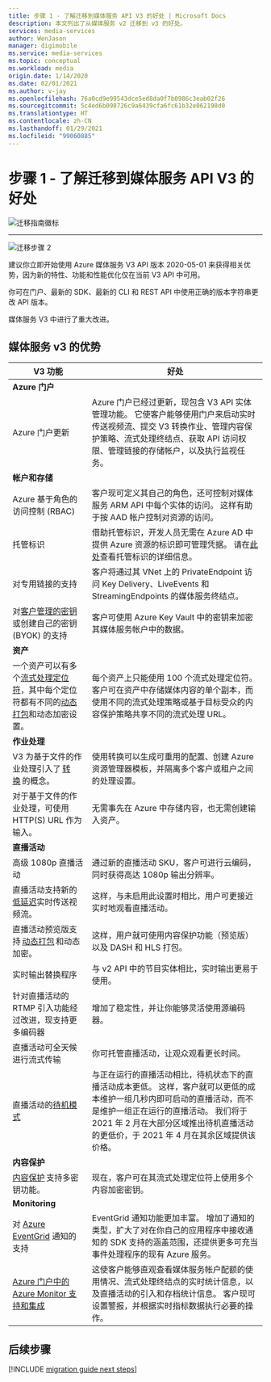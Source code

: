 ```yaml
---
title: 步骤 1 - 了解迁移到媒体服务 API V3 的好处 | Microsoft Docs
description: 本文列出了从媒体服务 v2 迁移到 v3 的好处。
services: media-services
author: WenJason
manager: digimobile
ms.service: media-services
ms.topic: conceptual
ms.workload: media
origin.date: 1/14/2020
ms.date: 02/01/2021
ms.author: v-jay
ms.openlocfilehash: 76a0cd9e99543dce5ed8da0f7b0986c3eab02f26
ms.sourcegitcommit: 5c4ed6b098726c9a6439cfa6fc61b32e062198d0
ms.translationtype: HT
ms.contentlocale: zh-CN
ms.lasthandoff: 01/29/2021
ms.locfileid: "99060885"
---
```

# <a name="step-1---understand-the-benefits-of-migrating-to-media-services-api-v3"></a>步骤 1 - 了解迁移到媒体服务 API V3 的好处

![迁移指南徽标](./media/migration-guide/azure-media-services-logo-migration-guide.svg)

<hr color="#5ea0ef" size="10">

![迁移步骤 2](./media/migration-guide/steps-1.svg)

建议你立即开始使用 Azure 媒体服务 V3 API 版本 2020-05-01 来获得相关优势，因为新的特性、功能和性能优化仅在当前 V3 API 中可用。

你可在门户、最新的 SDK、最新的 CLI 和 REST API 中使用正确的版本字符串更改 API 版本。

媒体服务 V3 中进行了重大改进。  

## <a name="benefits-of-media-services-v3"></a>媒体服务 v3 的优势

| **V3 功能** | **好处** |
| --- | --- |
| **Azure 门户** | |
| Azure 门户更新 | Azure 门户已经过更新，现包含 V3 API 实体管理功能。 它使客户能够使用门户来启动实时传送视频流、提交 V3 转换作业、管理内容保护策略、流式处理终结点、获取 API 访问权限、管理链接的存储帐户，以及执行监视任务。 |
| **帐户和存储** | |
| Azure 基于角色的访问控制 (RBAC) | 客户现可定义其自己的角色，还可控制对媒体服务 ARM API 中每个实体的访问。 这样有助于按 AAD 帐户控制对资源的访问。 |
| 托管标识 | 借助托管标识，开发人员无需在 Azure AD 中提供 Azure 资源的标识即可管理凭据。 请在[此处](/active-directory/managed-identities-azure-resources/overview)查看托管标识的详细信息。 |
| 对专用链接的支持 | 客户将通过其 VNet 上的 PrivateEndpoint 访问 Key Delivery、LiveEvents 和 StreamingEndpoints 的媒体服务终结点。 |
| 对[客户管理的密钥](concept-use-customer-managed-keys-byok.md)或创建自己的密钥 (BYOK) 的支持 | 客户可使用 Azure Key Vault 中的密钥来加密其媒体服务帐户中的数据。 |
| **资产** | |
| 一个资产可以有多个[流式处理定位符](streaming-locators-concept.md)，其中每个定位符都有不同的[动态打包](dynamic-packaging-overview.md)和动态加密设置。 | 每个资产上只能使用 100 个流式处理定位符。 客户可在资产中存储媒体内容的单个副本，而使用不同的流式处理策略或基于目标受众的内容保护策略共享不同的流式处理 URL。
| **作业处理** ||
| V3 为基于文件的作业处理引入了 [转换](transforms-jobs-concept.md) 的概念。 | 使用转换可以生成可重用的配置、创建 Azure 资源管理器模板，并隔离多个客户或租户之间的处理设置。 |
| 对于基于文件的作业处理，可使用 HTTP(S) URL 作为输入。 | 无需事先在 Azure 中存储内容，也无需创建输入资产。 |
| **直播活动** ||
| 高级 1080p 直播活动 | 通过新的直播活动 SKU，客户可进行云编码，同时获得高达 1080p 输出分辨率。 |
| 直播活动支持新的[低延迟](live-event-latency.md)实时传送视频流。 | 这样，与未启用此设置时相比，用户可更接近实时地观看直播活动。 |
| 直播活动预览版支持 [动态打包](dynamic-packaging-overview.md) 和动态加密。 | 这样，用户就可使用内容保护功能（预览版）以及 DASH 和 HLS 打包。 |
| 实时输出替换程序 | 与 v2 API 中的节目实体相比，实时输出更易于使用。 |
| 针对直播活动的 RTMP 引入功能经过改进，现支持更多编码器 | 增加了稳定性，并让你能够灵活使用源编码器。 |
| 直播活动可全天候进行流式传输 | 你可托管直播活动，让观众观看更长时间。 |
| 直播活动的[待机模式](live-events-outputs-concept.md#standby-mode) | 与正在运行的直播活动相比，待机状态下的直播活动成本更低。 这样，客户就可以更低的成本维护一组几秒内即可启动的直播活动，而不是维护一组正在运行的直播活动。 我们将于 2021 年 2 月在大部分区域推出待机直播活动的更低价，于 2021 年 4 月在其余区域提供该价格。
|**内容保护** ||
| [内容保护](content-key-policy-concept.md) 支持多密钥功能。 | 现在，客户可在其流式处理定位符上使用多个内容加密密钥。 |
| **Monitoring** | |
| 对 [Azure EventGrid](reacting-to-media-services-events.md) 通知的支持 | EventGrid 通知功能更加丰富。 增加了通知的类型，扩大了对在你自己的应用程序中接收通知的 SDK 支持的涵盖范围，还提供更多可充当事件处理程序的现有 Azure 服务。 |
| [Azure 门户中的 Azure Monitor 支持和集成](monitor-events-portal-how-to.md) | 这使客户能够直观查看媒体服务帐户配额的使用情况、流式处理终结点的实时统计信息，以及直播活动的引入和存档统计信息。 客户现可设置警报，并根据实时指标数据执行必要的操作。 |

## <a name="next-steps"></a>后续步骤

[!INCLUDE [migration guide next steps](./includes/migration-guide-next-steps.md)]
